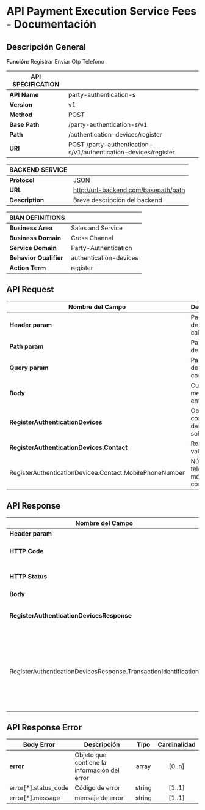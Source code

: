 # API Payment Execution Service Fees - Documentación

## Descripción General
**Función:** Registrar Enviar Otp Telefono



| **API SPECIFICATION** |                                                                               |
|-----------------------|------------------------------------------------------------------------------ |
| **API Name**          | party-authentication-s                                                        |
| **Version**           | v1                                                                            |
| **Method**            | POST                                                                          |
| **Base Path**         | /party-authentication-s/v1                                                    |
| **Path**              | /authentication-devices/register                                              |
| **URI**               | POST /party-authentication-s/v1/authentication-devices/register               |


| **BACKEND SERVICE**|                                         |
|--------------------|-----------------------------------------|
| **Protocol**       | JSON                                    |
| **URL**            | http://url-backend.com/basepath/path    |
| **Description**    | Breve descripción del backend           |



| **BIAN DEFINITIONS**   |                                      |
|------------------------|--------------------------------------|
| **Business Area**      | Sales and Service                    |
| **Business Domain**    | Cross Channel                        |
| **Service Domain**     | Party-Authentication                 |
| **Behavior Qualifier** | authentication-devices               |
| **Action Term**        | register                             |


## API Request

| **Nombre del Campo**                                                 | **Descripción**                                                                | **Tipo**  | **Cardinalidad** |
|----------------------------------------------------------------------|--------------------------------------------------------------------------------|-----------|------------------|
| **Header param**                                                     | Parámetros de la cabecera                                                      |           |                  |
| **Path param**                                                       | Parametros de la URL                                                           |           |                  |
| **Query param**                                                      | Parámetros de la consulta                                                      |           |                  |
| **Body**                                                             | Cuerpo del mensaje de entrada                                                  | object    | [1..1]           |
| **RegisterAuthenticationDevices**                                    | Objeto que contiene los datos de solicitud                                     | object    | [1..1]           |
| **RegisterAuthenticationDevices.Contact**                            | Reglas de validación                                                           | object    | [1..1]           |
| RegisterAuthenticationDevicea.Contact.MobilePhoneNumber              | Número de teléfono móvil de contacto                                           | string    | [1..1]           |


## API Response

| **Nombre del Campo**                                              | **Descripción**                                                                                  | **Tipo**  | **Cardinalidad** |
|-------------------------------------------------------------------|--------------------------------------------------------------------------------------------------|-----------|------------------|
| **Header param**                                                  |                                                                                                  |           |                  |
| **HTTP Code**                                                     | Codigo HTTP de respuesta                                                                         | integer   | [1..1]           |
| **HTTP Status**                                                   | Mensaje HTTP de respuesta                                                                        | string    | [1..1]           |
| **Body**                                                          |                                                                                                  |           |                  |
| **RegisterAuthenticationDevicesResponse**                         | Objeto que contiene los datos de respuesta                                                       | object    | [1..1]           |
| RegisterAuthenticationDevicesResponse.TransactionIdentification   | Un identificador que permite hacer referencia de forma única a una instancia de una transacción. | string    | [1..1]           |


## API Response Error

| **Body Error**               | **Descripción**                                    | **Tipo**    | **Cardinalidad** |
|------------------------------|----------------------------------------------------|:-----------:|:----------------:|
| **error**                    | Objeto que contiene la información del error       | array       | [0..n]           |
| error[*].status_code         | Código de error                                    | string      | [1..1]           |
| error[*].message             | mensaje de error                                   | string      | [1..1]           |
